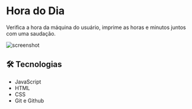 # Hora do Dia
<p> Verifica a hora da máquina do usuário,
imprime as horas e minutos juntos com uma saudação.

<p>
<img align="center" alt="screenshot" src="https://i.imgur.com/fJGAs1e.jpg">

## 🛠 Tecnologias

- JavaScript
- HTML
- CSS
- Git e Github


